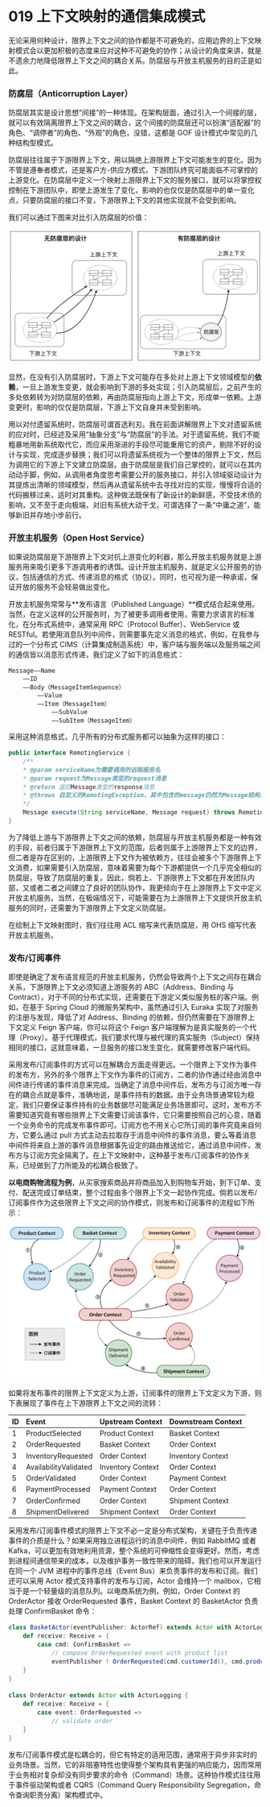 # 019 上下文映射的通信集成模式

无论采用何种设计，限界上下文之间的协作都是不可避免的，应用边界的上下文映射模式会以更加积极的态度来应对这种不可避免的协作；从设计的角度来讲，就是不遗余力地降低限界上下文之间的耦合关系。防腐层与开放主机服务的目的正是如此。

### 防腐层（Anticorruption Layer）

防腐层其实是设计思想“间接”的一种体现。在架构层面，通过引入一个间接的层，就可以有效隔离限界上下文之间的耦合，这个间接的防腐层还可以扮演“适配器”的角色、“调停者”的角色、“外观”的角色，没错，这都是 GOF 设计模式中常见的几种结构型模式。

防腐层往往属于下游限界上下文，用以隔绝上游限界上下文可能发生的变化。因为不管是遵奉者模式，还是客户方-供应方模式，下游团队终究可能面临不可掌控的上游变化。在防腐层中定义一个映射上游限界上下文的服务接口，就可以将掌控权控制在下游团队中，即使上游发生了变化，影响的也仅仅是防腐层中的单一变化点，只要防腐层的接口不变，下游限界上下文的其他实现就不会受到影响。

我们可以通过下图来对比引入防腐层的价值：

![enter image description here](images/08a9d920-ab37-11e8-bdd5-d99c499845ac.png)

显然，在没有引入防腐层时，下游上下文可能存在多处对上游上下文领域模型的**依赖**，一旦上游发生变更，就会影响到下游的多处实现；引入防腐层后，之前产生的多处依赖转为对防腐层的依赖，再由防腐层指向上游上下文，形成单一依赖。上游变更时，影响的仅仅是防腐层，下游上下文自身并未受到影响。

用以对付遗留系统时，防腐层可谓首选利刃。我在前面讲解限界上下文对遗留系统的应对时，已经述及采用“抽象分支”与“防腐层”的手法。对于遗留系统，我们不能粗暴地用新系统取代它，而应采用渐进的手段尽可能重用它的资产，剔除不好的设计与实现，完成逐步替换；我们可以将遗留系统视为一个整体的限界上下文，然后为调用它的下游上下文建立防腐层。由于防腐层是我们自己掌控的，就可以在其内动动手脚，例如，从调用者角度思考需要公开的服务接口，并引入领域驱动设计为其提炼出清晰的领域模型，然后再从遗留系统中去寻找对应的实现，慢慢将合适的代码搬移过来，适时对其重构。这种做法既保有了新设计的新鲜感，不受技术债的影响，又不至于走向极端，对旧有系统大动干戈，可谓选择了一条“中庸之道”，能够新旧并存地小步前行。

### 开放主机服务（Open Host Service）

如果说防腐层是下游限界上下文对抗上游变化的利器，那么开放主机服务就是上游服务用来吸引更多下游调用者的诱饵。设计开放主机服务，就是定义公开服务的协议，包括通信的方式、传递消息的格式（协议）。同时，也可视为是一种承诺，保证开放的服务不会轻易做出变化。

开放主机服务常常与**发布语言（Published Language）**模式结合起来使用。当然，在定义这样的公开服务时，为了被更多调用者使用，需要力求语言的标准化，在分布式系统中，通常采用 RPC（Protocol Buffer）、WebService 或 RESTful。若使用消息队列中间件，则需要事先定义消息的格式，例如，在我参与过的一个分布式 CIMS（计算集成制造系统）中，客户端与服务端以及服务端之间的通信皆以消息形式传递，我们定义了如下的消息格式：

```
Message——Name 
    ——ID
    ——Body（MessageItemSequence）
        ——Value
        ——Item（MessageItem）
            ——SubValue
            ——SubItem（MessageItem）
```

采用这种消息格式，几乎所有的分布式服务都可以抽象为这样的接口：

```java
public interface RemotingService {
    /**
    * @param serviceName为需要调用的远程服务名
    * @param request为Message类型的request消息
    * @return 返回Message类型的response消息
    * @throws 自定义的RemotingException，其中包含的message仍然为Message结构，表达Error
    */
    Message execute(String serviceName, Message request) throws RemotingException;
}
```

为了降低上游与下游限界上下文之间的依赖，防腐层与开放主机服务都是一种有效的手段，前者归属于下游限界上下文的范围，后者则属于上游限界上下文的边界，但二者是存在区别的，上游限界上下文作为被依赖方，往往会被多个下游限界上下文消费，如果需要引入防腐层，意味着需要为每个下游都提供一个几乎完全相似的防腐层，导致了防腐层的重复。因此，倘若上、下游限界上下文都在开发团队内部，又或者二者之间建立了良好的团队协作，我更倾向于在上游限界上下文中定义开放主机服务。当然，在极端情况下，可能需要在为上游限界上下文提供开放主机服务的同时，还需要为下游限界上下文定义防腐层。

在绘制上下文映射图时，我们往往用 ACL 缩写来代表防腐层，用 OHS 缩写代表开放主机服务。

### 发布/订阅事件

即使是确定了发布语言规范的开放主机服务，仍然会导致两个上下文之间存在耦合关系，下游限界上下文必须知道上游服务的 ABC（Address、Binding 与 Contract），对于不同的分布式实现，还需要在下游定义类似服务桩的客户端。例如，在基于 Spring Cloud 的微服务架构中，虽然通过引入 Euraka 实现了对服务的注册与发现，降低了对 Address、Binding 的依赖，但仍然需要在下游限界上下文定义 Feign 客户端，你可以将这个 Feign 客户端理解为是真实服务的一个代理（Proxy）。基于代理模式，我们要求代理与被代理的真实服务（Subject）保持相同的接口，这就意味着，一旦服务的接口发生变化，就需要修改客户端代码。

采用发布/订阅事件的方式可以在解耦合方面走得更远。一个限界上下文作为事件的发布方，另外的多个限界上下文作为事件的订阅方，二者的协作通过经由消息中间件进行传递的事件消息来完成。当确定了消息中间件后，发布方与订阅方唯一存在的耦合点就是事件，准确地说，是事件持有的数据。由于业务场景通常较为稳定，我们只要保证事件持有的业务数据尽可能满足业务场景即可。这时，发布方不需要知道究竟有哪些限界上下文需要订阅该事件，它只需要按照自己的心意，随着一个业务命令的完成发布事件即可。订阅方也不用关心它所订阅的事件究竟来自何方，它要么通过 pull 方式主动去拉取存于消息中间件的事件消息，要么等着消息中间件将来自上游的事件消息根据事先设定的路由推送给它，通过消息中间件，发布方与订阅方完全隔离了。在上下文映射中，这种基于发布/订阅事件的协作关系，已经做到了力所能及的松耦合极致了。

**以电商购物流程为例**，从买家搜索商品并将商品加入到购物车开始，到下订单、支付、配送完成订单结束，整个过程由多个限界上下文一起协作完成。倘若以发布/订阅事件作为这些限界上下文之间的协作模式，则发布和订阅事件的流程如下所示：

![enter image description here](images/1802fc80-ab37-11e8-8793-2b2eb0e28f96.png)

如果将发布事件的限界上下文定义为上游，订阅事件的限界上下文定义为下游，则下表展现了事件在上下游限界上下文之间的流转：

| ID   | Event                 | Upstream Context  | Downstream Context |
| :--- | :-------------------- | :---------------- | :----------------- |
| 1    | ProductSelected       | Product Context   | Basket Context     |
| 2    | OrderRequested        | Basket Context    | Order Context      |
| 3    | InventoryRequested    | Order Context     | Inventory Context  |
| 4    | AvailabilityValidated | Inventory Context | Order Context      |
| 5    | OrderValidated        | Order Context     | Payment Context    |
| 6    | PaymentProcessed      | Payment Context   | Order Context      |
| 7    | OrderConfirmed        | Order Context     | Shipment Context   |
| 8    | ShipmentDelivered     | Shipment Context  | Order Context      |

采用发布/订阅事件模式的限界上下文不必一定是分布式架构，关键在于负责传递事件的介质是什么？如果采用独立进程运行的消息中间件，例如 RabbitMQ 或者 Kafka，可以更加有效地利用资源，整个系统的可伸缩性会变得更好。然而，考虑到进程间通信带来的成本，以及维护事务一致性带来的阻碍，我们也可以开发运行在同一个 JVM 进程中的事件总线（Event Bus）来负责事件的发布和订阅。我们还可以采用 Actor 模式支持事件的发布与订阅，Actor 会维持一个 mailbox，它相当于是一个轻量级的消息队列。以电商系统为例，例如，Order Context 的 OrderActor 接收 OrderRequested 事件，Basket Context 的 BasketActor 负责处理 ConfirmBasket 命令：

```scala
class BasketActor(eventPublisher: ActorRef) extends Actor with ActorLogging {
    def receive: Receive = {
        case cmd: ConfirmBasket => 
            // compose OrderRequested event with product list
            eventPublisher ! OrderRequested(cmd.customerId(), cmd.products())
    }
}

class OrderActor extends Actor with ActorLogging {
    def receive: Receive = {
        case event: OrderRequested => 
            // validate order
    }
}
```

发布/订阅事件模式是松耦合的，但它有特定的适用范围，通常用于异步非实时的业务场景。当然，它的非阻塞特性也使得整个架构具有更强的响应能力，因而常用于业务相对复杂却没有同步要求的命令（Command）场景。这种协作模式往往用于事件驱动架构或者 CQRS（Command Query Responsibility Segregation，命令查询职责分离）架构模式中。